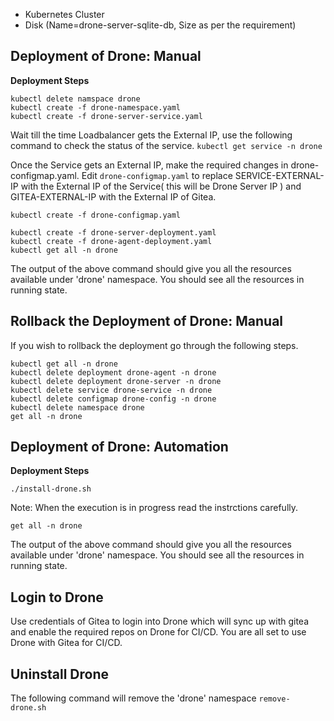 - Kubernetes Cluster
- Disk (Name=drone-server-sqlite-db, Size as per the requirement)


Deployment of Drone: Manual
-------------

**Deployment Steps**
```
kubectl delete namspace drone
kubectl create -f drone-namespace.yaml
kubectl create -f drone-server-service.yaml
```
Wait till the time Loadbalancer gets the External IP, use the following command to check the status of the service.
`kubectl get service -n drone`

Once the Service gets an External IP, make the required changes in drone-configmap.yaml.
Edit `drone-configmap.yaml` to  replace SERVICE-EXTERNAL-IP with the External IP of the Service( this will be Drone Server IP ) and GITEA-EXTERNAL-IP with the External IP of Gitea.

```
kubectl create -f drone-configmap.yaml
```


```
kubectl create -f drone-server-deployment.yaml
kubectl create -f drone-agent-deployment.yaml
kubectl get all -n drone
```
The output of the above command should give you all the resources available under 'drone' namespace.
You should see all the resources in running state.

Rollback the Deployment of Drone: Manual
-------------
If you wish to rollback the deployment go through the following steps.

```
kubectl get all -n drone
kubectl delete deployment drone-agent -n drone
kubectl delete deployment drone-server -n drone
kubectl delete service drone-service -n drone
kubectl delete configmap drone-config -n drone
kubectl delete namespace drone
get all -n drone
```

Deployment of Drone: Automation
-------------

**Deployment Steps**
```
./install-drone.sh 
```

Note: When the execution is in progress read the instrctions carefully.

```
get all -n drone
```
The output of the above command should give you all the resources available under 'drone' namespace.
You should see all the resources in running state.


**Login to Drone**
-------------
Use credentials of Gitea to login into Drone which will sync up with gitea and enable the required repos on Drone for CI/CD.
You are all set to use Drone with Gitea for CI/CD.


**Uninstall Drone**
-------------
The following command will remove the 'drone' namespace
`remove-drone.sh`
